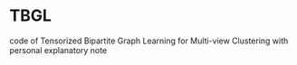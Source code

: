 # TBGL
code of Tensorized Bipartite Graph Learning for Multi-view Clustering with personal explanatory note

